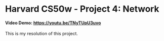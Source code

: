 # Harvard CS50w - Project 4: Network
#### Video Demo:  <https://youtu.be/TNyTUpU3uvo>
This is my resolution of this project.

